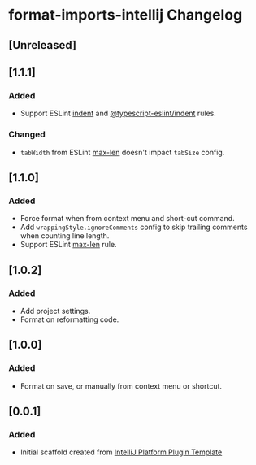 <!-- Keep a Changelog guide -> https://keepachangelog.com -->

# format-imports-intellij Changelog

## [Unreleased]
## [1.1.1]

### Added

- Support ESLint [indent](https://eslint.org/docs/rules/indent) and
  [@typescript-eslint/indent](https://github.com/typescript-eslint/typescript-eslint/blob/master/packages/eslint-plugin/docs/rules/indent.md)
  rules.

### Changed

- `tabWidth` from ESLint [max-len](https://eslint.org/docs/rules/max-len) doesn't impact `tabSize` config.

## [1.1.0]

### Added

- Force format when from context menu and short-cut command.
- Add `wrappingStyle.ignoreComments` config to skip trailing comments when counting line length.
- Support ESLint [max-len](https://eslint.org/docs/rules/max-len) rule.

## [1.0.2]

### Added

- Add project settings.
- Format on reformatting code.

## [1.0.0]

### Added

- Format on save, or manually from context menu or shortcut.

## [0.0.1]

### Added

- Initial scaffold created from [IntelliJ Platform Plugin Template](https://github.com/JetBrains/intellij-platform-plugin-template)
